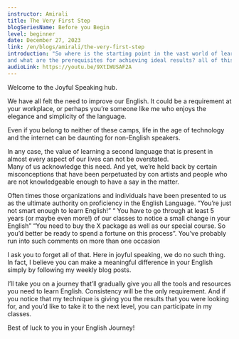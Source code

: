 ```yaml
---
instructor: Amirali
title: The Very First Step
blogSeriesName: Before you Begin
level: beginner
date: December 27, 2023
link: /en/blogs/amirali/the-very-first-step
introduction: "So where is the starting point in the vast world of learning English? 
and what are the prerequisites for achieving ideal results? all of this might sound overwhelming, but a little perspective shift is all you need!"
audioLink: https://youtu.be/9XtIWUSAF2A
---
```



Welcome to the Joyful Speaking hub.   

We have all felt the need to improve our English. It could be a requirement at your workplace, or perhaps you’re someone like me who enjoys the elegance and simplicity of the language.  

Even if you belong to neither of these camps, life in the age of technology and the internet  can be daunting for non-English speakers.  


In any case, the value of learning a second language that is present in almost every aspect of our lives can not be overstated.  
Many of us acknowledge this need. And yet, we’re held back by certain misconceptions that have been perpetuated by con artists  and people who are not knowledgeable enough to have a say in the matter.  

Often times those organizations and individuals have been presented to us as the ultimate authority on proficiency in the English Language.
“You’re just not smart enough to learn English!” “ You have to go through at least 5 years (or maybe even more!) of our classes to notice a small change in your English” “You need to buy the X package as well as our special course. So you’d better be ready to spend a fortune on this process”. You’ve probably run into such comments on more than one occasion  

I ask you to forget all of that. Here in joyful speaking, we do no such thing. In fact, I believe you can make a meaningful difference in your English simply by following my weekly blog posts. 

I’ll take you on a journey that’ll gradually give you all the tools and resources you need to learn English. Consistency will be the only requirement. And if you notice that my technique is giving you the results that you were looking for, and you’d like to take it to the next level, you can participate in my classes.  

Best of luck to you in your English Journey!

